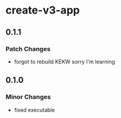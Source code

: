# create-v3-app

## 0.1.1

### Patch Changes

- forgot to rebuild KEKW sorry I'm learning

## 0.1.0

### Minor Changes

- fixed executable
